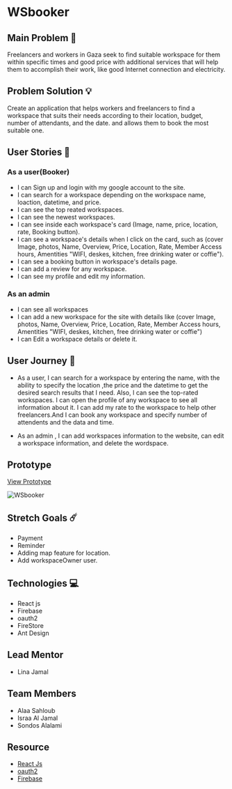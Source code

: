# WSbooker
## **Main Problem** :no_entry_sign:   
Freelancers and workers in Gaza seek to find suitable workspace for them within specific times and good price with additional services that will help them to accomplish their work, like good Internet connection and electricity.

## **Problem Solution** 💡
Create an application that helps workers and freelancers to find a workspace that suits their needs according to their location, budget, number of attendants, and the date. and allows them to book the most suitable one.

## **User Stories**  📝
### **As a user(Booker)**
- I can Sign up and login with my google account to the site.
- I can search for a workspace depending on the workspace name, loaction, datetime, and price.
- I can see the top reated workspaces.
- I can see the newest workspaces.
- I can see inside each workspace's card (Image, name, price, location, rate, Booking button).
-  I can see a workspace's details when I click on the card, such as (cover Image, photos, Name, Overview, Price, Location, Rate, Member Access hours, Amentities "WIFI, deskes, kitchen, free drinking water or coffie").
- I can see a booking button in workspace's details page.
- I can add a review for any workspace.
- I can see my profile and edit my information.

### **As an admin**
-  I can see all workspaces 
-  I can add a new workspace for the site with details like (cover Image, photos, Name, Overview, Price, Location, Rate, Member Access hours, Amentities "WIFI, deskes, kitchen, free drinking water or coffie")
- I can Edit a workspace details or delete it.

## **User Journey**  🚀
 - As a user, I can search for a workspace by entering the name, with the ability to specify the location ,the price and the datetime to get the desired search results that I need. Also, I can see the top-rated workspaces. I can open the profile of any workspace to see all information about it. I can add my rate to the workspace to help other freelancers.And I can book any workspace and specify number of attendents and the data and time.
 
 - As an admin , I can add workspaces information to the website, can edit a workspace information, and delete the wordspace.
                   
## **Prototype** 
[View Prototype](https://www.figma.com/proto/jyNhE8jvGetLezizZ3XnAV/WSbooker?node-id=8%3A2&scaling=min-zoom&page-id=0%3A1)

![WSbooker](https://i.imgur.com/DP7juf2.png)

## Stretch Goals ☄️
- Payment
- Reminder
- Adding map feature for location.
- Add workspaceOwner user.

## **Technologies** :computer:
- React js
- Firebase
- oauth2
- FireStore
- Ant Design

## **Lead Mentor** 
* Lina Jamal

## **Team Members** 
* Alaa Sahloub
* Israa Al Jamal
* Sondos Alalami

## **Resource**
* [React Js](https://reactjs.org/)
* [oauth2](https://developers.google.com/identity/protocols/oauth2)
* [Firebase](https://firebase.google.com/docs/build)
